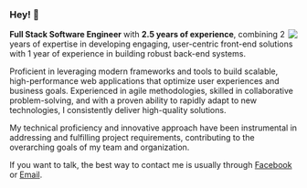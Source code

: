 ### Hey! 👋 

<a href="#">
<img align="right" src="https://github-readme-stats.vercel.app/api?username=kiensamson0000&show_icons=true&theme=default">
</a>

**Full Stack Software Engineer** with **2.5 years of experience**, combining 2 years of expertise in developing engaging, user-centric front-end solutions with 1 year of experience in building robust back-end systems.

Proficient in leveraging modern frameworks and tools to build scalable, high-performance web applications that optimize user experiences and business goals. Experienced in agile methodologies, skilled in collaborative problem-solving, and with a proven ability to rapidly adapt to new technologies, I consistently deliver high-quality solutions.

My technical proficiency and innovative approach have been instrumental in addressing and fulfilling project requirements, contributing to the overarching goals of my team and organization.

If you want to talk, the best way to contact me is usually through [Facebook](https://www.facebook.com/kinn.khk) or [Email](mailto:kienkh99@gmail.com).
